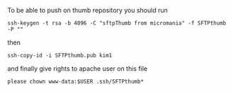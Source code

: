 To be able to push on thumb repository you should run
```
ssh-keygen -t rsa -b 4096 -C "sftpThumb from micromania" -f SFTPthumb -P ""
```

then 
```
ssh-copy-id -i SFTPthumb.pub kim1
```

and finally give rights to apache user on this file
```
please chown www-data:$USER .ssh/SFTPthumb*
```

